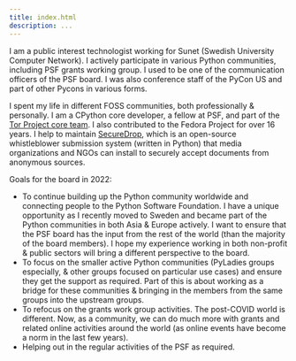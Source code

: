 ```yaml
---
title: index.html
description: ...
---
```


I am a public interest technologist working for Sunet (Swedish University Computer Network). I actively participate in various Python communities, including PSF grants working group. I used to be one of the communication officers of the PSF board. I was also conference staff of the PyCon US and part of other Pycons in various forms.


I spent my life in different FOSS communities, both professionally \& personally. I am a CPython core developer, a fellow at PSF, and part of the [Tor Project core team](https://www.torproject.org/). I also contributed to the Fedora Project for over 16 years. I help to maintain [SecureDrop](https://securedrop.org), which is an open\-source whistleblower submission system (written in Python) that media organizations and NGOs can install to securely accept documents from anonymous sources.


Goals for the board in 2022:


* To continue building up the Python community worldwide and connecting people to the Python Software Foundation. I have a unique opportunity as I recently moved to Sweden and became part of the Python communities in both Asia \& Europe actively. I want to ensure that the PSF board has the input from the rest of the world (than the majority of the board members). I hope my experience working in both non\-profit \& public sectors will bring a different perspective to the board.
* To focus on the smaller active Python communities (PyLadies groups especially, \& other groups focused on particular use cases) and ensure they get the support as required. Part of this is about working as a bridge for these communities \& bringing in the members from the same groups into the upstream groups.
* To refocus on the grants work group activities. The post\-COVID world is different. Now, as a community, we can do much more with grants and related online activities around the world (as online events have become a norm in the last few years).
* Helping out in the regular activities of the PSF as required.


